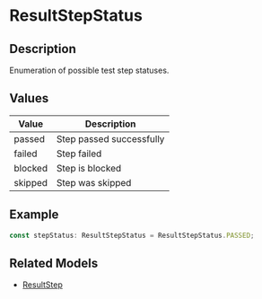 # ResultStepStatus

## Description

Enumeration of possible test step statuses.

## Values

| Value | Description |
|-------|-------------|
| passed | Step passed successfully |
| failed | Step failed |
| blocked | Step is blocked |
| skipped | Step was skipped |

## Example

```typescript
const stepStatus: ResultStepStatus = ResultStepStatus.PASSED;
```

## Related Models

- [ResultStep](ResultStep.md)
